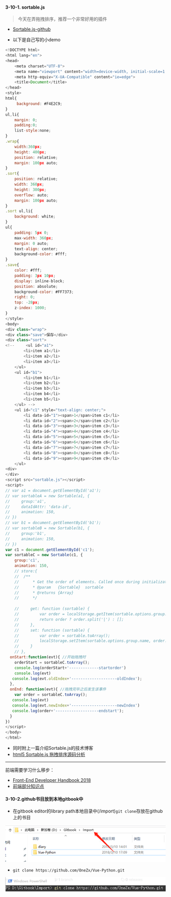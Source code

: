 #### 3-10-1. sortable.js
> 今天在弄拖拽排序，推荐一个非常好用的插件

* [Sortable.js-github](https://github.com/RubaXa/Sortable)

- 以下是自己写的小demo

```js
<!DOCTYPE html>
<html lang="en">
<head>
    <meta charset="UTF-8">
    <meta name="viewport" content="width=device-width, initial-scale=1.0">
    <meta http-equiv="X-UA-Compatible" content="ie=edge">
    <title>Document</title>
</head>
<style>
html{
     background: #F4E2C9;
}
ul,li{
    margin: 0;
    padding:0;
    list-style:none;
}
.wrap{
    width:360px;
    height: 400px;
    position: relative;
    margin: 100px auto;
}
.sort{
    position: relative;
    width: 360px;
    height: 300px;
    overflow: auto;
    margin: 100px auto;
}
.sort ul,li{
    background: white;
}
ul{
    padding: 5px 0;
    max-width: 360px;
    margin: 0 auto;
    text-align: center;
    background-color: #fff;
}
.save{
    color: #fff;
    padding: 3px 10px;
    display: inline-block;
    position: absolute;
    background-color: #FF7373;
    right: 0;
    top: -28px;
    z-index: 1000;
}
</style>
<body>
<div class="wrap">
<div class="save">保存</div>
<div class="sort">
<!--     <ul id="a1">
        <li>item a1</li>
        <li>item a2</li>
        <li>item a3</li>
    </ul>
    <ul id="b1">
        <li>item b1</li>
        <li>item b2</li>
        <li>item b3</li>
        <li>item b4</li>
        <li>item b5</li>
    </ul> -->
    <ul id="c1" style="text-align: center;">
        <li data-id="1"><span>1</span>item c1</li>
        <li data-id="2"><span>2</span>item c2</li>
        <li data-id="3"><span>3</span>item c3</li>
        <li data-id="4"><span>4</span>item c4</li>
        <li data-id="5"><span>5</span>item c5</li>
        <li data-id="6"><span>6</span>item c6</li>
        <li data-id="7"><span>7</span>item c7</li>
        <li data-id="8"><span>8</span>item c8</li>
        <li data-id="9"><span>9</span>item c9</li>
    </ul>        
<div>
</div>
<script src="sortable.js"></script>
<script>
// var a1 = document.getElementById('a1');
// var sortableA = new Sortable(a1, {
//     group:'a1',
//     dataIdAttr: 'data-id',
//     animation: 150,
// })
// var b1 = document.getElementById('b1');
// var sortableB = new Sortable(b1, {
//     group:'b1',
//     animation: 150,
// })
var c1 = document.getElementById('c1');
var sortableC = new Sortable(c1, {
    group:'c1',
    animation: 150,
    // store:{    
    //  /**
    //      * Get the order of elements. Called once during initialization.
    //      * @param   {Sortable}  sortable
    //      * @returns {Array}
    //      */

    //     get: function (sortable) {
    //         var order = localStorage.getItem(sortable.options.group.name);
    //         return order ? order.split('|') : [];
    //     },
    //     set: function (sortable) {
    //         var order = sortable.toArray();
    //         localStorage.setItem(sortable.options.group.name, order.join('|'));
    //     }
    // },
  onStart:function(evt){ //开始拖拽时
    orderStart = sortableC.toArray();
    console.log(orderStart+'-------------startorder')
    console.log(evt)
   console.log(evt.oldIndex+'--------------------oldIndex');
  },
  onEnd: function(evt){ //拖拽完毕之后发生该事件
    var order = sortableC.toArray();
   console.log(evt)
   console.log(evt.newIndex+'--------------------newIndex')
   console.log(order+'-------------------endstart');
  }    
})
</script>
</body>
</html>
```
- 同时附上一篇介绍Sortable.js的技术博客
- [html5 Sortable.js 拖拽排序源码分析](https://www.cnblogs.com/hao123456/p/6025015.html)

---
前端需要学习什么移步：
- [Front-End Developer Handbook 2018](https://github.com/FrontendMasters/front-end-handbook-2018)
- [前端部分知识点](https://github.com/Erichain/Front-End-Interview-Points)

#### 3-10-2.github书目放到本地gitbook中
- 在gitbook editor的library path本地目录中(/import)`git clone`存放在github上的书目

![](/assets/gitbook-import.png)
- `git clone https://github.com/OneZx/Vue-Python.git`

![](/assets/gitclone.png)


